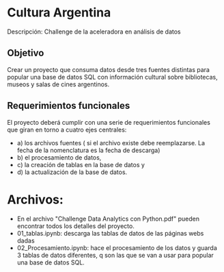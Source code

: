 # Cultura Argentina
Descripción: Challenge de la aceleradora en análisis de datos

## Objetivo
Crear un proyecto que consuma datos desde tres fuentes distintas para popular una base de datos SQL
con información cultural sobre bibliotecas, museos y salas de cines argentinos.

## Requerimientos funcionales
El proyecto deberá cumplir con una serie de requerimientos funcionales que giran
en torno a cuatro ejes centrales:
 - a) los archivos fuentes ( si el archivo existe debe reemplazarse. La fecha de la nomenclatura es la fecha de descarga)
 - b) el procesamiento de datos,
 - c) la creación de tablas en la base de datos y  
 - d) la actualización de la base de datos.


# Archivos:
- En el archivo "Challenge Data Analytics con Python.pdf" pueden encontrar todos los detalles del proyecto.
- 01_tablas.ipynb: descarga las tablas de datos de las páginas webs dadas
- 02_Procesamiento.ipynb: hace el procesamiento de los datos y guarda 3 tablas de datos diferentes,
                         q son las que se van a usar para popular una base de datos SQL.
                         

#

